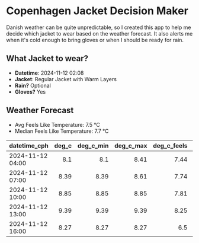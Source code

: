 
# Copenhagen Jacket Decision Maker

Danish weather can be quite unpredictable, so I created this app to help me decide which jacket to wear based on the weather forecast. 
It also alerts me when it's cold enough to bring gloves or when I should be ready for rain.

## What Jacket to wear?

- **Datetime**: 2024-11-12 02:08
- **Jacket**: Regular Jacket with Warm Layers
- **Rain?** Optional
- **Gloves?** Yes

## Weather Forecast
- Avg Feels Like Temperature: 7.5 °C
- Median Feels Like Temperature: 7.7 °C

| datetime_cph     |   deg_c |   deg_c_min |   deg_c_max |   deg_c_feels | weather   | wind   | rain   |
|:-----------------|--------:|------------:|------------:|--------------:|:----------|:-------|:-------|
| 2024-11-12 04:00 |    8.1  |        8.1  |        8.41 |          7.44 | Rain      | Low    | Low    |
| 2024-11-12 07:00 |    8.39 |        8.39 |        8.61 |          7.74 | Clouds    | Low    | None   |
| 2024-11-12 10:00 |    8.85 |        8.85 |        8.85 |          7.81 | Clouds    | Low    | None   |
| 2024-11-12 13:00 |    9.39 |        9.39 |        9.39 |          8.25 | Clouds    | Low    | None   |
| 2024-11-12 16:00 |    8.27 |        8.27 |        8.27 |          6.5  | Clouds    | Low    | None   |
        